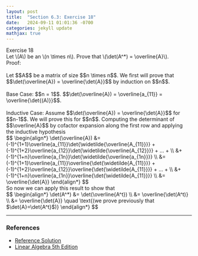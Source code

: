 ```yaml
---
layout: post
title:  "Section 6.3: Exercise 18"
date:   2024-09-11 01:01:36 -0700
categories: jekyll update
mathjax: true
---
```

<div class="ydiv">
Exercise 18
</div>
<div class="ybdiv">
Let \(A\) be an \(n \times n\). Prove that \(\det(A^*) = \overline{A}\).
</div>
Proof:
<br>
<br>
Let $$A$$ be a matrix of size $$n \times n$$. We first will prove that $$\det(\overline{A}) = \overline{\det{A}}$$ by induction on $$n$$.
<br>
<br>
Base Case: $$n = 1$$. $$\det(\overline{A}) = \overline{a_{11}} = \overline{\det{(A)}}$$.
<br>
<br>
Inductive Case: Assume $$\det(\overline{A}) = \overline{\det{A}}$$ for $$n-1$$. We will prove this for $$n$$. Computing the determinant of $$\overline{A}$$ by cofactor expansion along the first row and applying the inductive hypothesis
<div>
	$$
	\begin{align*}
	\det(\overline{A}) &= (-1)^{1+1}\overline{a_{11}}\det{\widetilde{\overline{A_{11}}}} 
	                    + (-1)^{1+2}\overline{a_{12}}\det{\widetilde{\overline{A_{12}}}} + ... + \\
						&+ (-1)^{1+n}\overline{a_{1n}}\det{\widetilde{\overline{a_{1n}}}} \\
	&= (-1)^{1+1}\overline{a_{11}}\overline{\det{\widetilde{A_{11}}}} +          (-1)^{1+2}\overline{a_{12}}\overline{\det{\widetilde{A_{11}}}} + ... + \\
		&+ (-1)^{1+n}\overline{a_{1n}}\overline{\det{\widetilde{A_{11}}}} \\
	&= \overline{\det{A}}
	\end{align*}
	$$
</div>
So now we can apply this result to show that
<div>
	$$
	\begin{align*}
	\det(A^*) &= \det(\overline{A^t}) \\
	          &= \overline{\det(A^t)} \\
			  &= \overline{\det{A}} \quad \text{(we prove previously that $\det{A}=\det{A^t}$)}
	\end{align*}
	$$
</div>
<hr>

<!------------------------------------------------------------------------------------>
<h3>References</h3>
<ul>
<li><a href="https://media.pearsoncmg.com/aw/aw_friedberg_linearalgebra_5e/solutions/sec_6_2.html">Reference Solution</a></li>
<li><a href="https://www.amazon.com/Linear-Algebra-5th-Stephen-Friedberg/dp/0134860241/ref=tmm_hrd_swatch_0?_encoding=UTF8&qid=&sr=">Linear Algebra 5th Edition</a></li>
</ul>





















